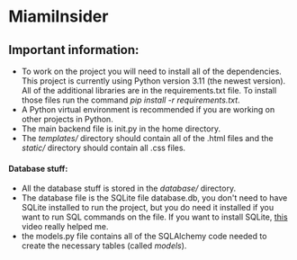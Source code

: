 # MiamiInsider
 
## Important information:
- To work on the project you will need to install all of the dependencies. This project is currently using Python version 3.11 (the newest version). All of the additional libraries are in the requirements.txt file. To install those files run the command *pip install -r requirements.txt*.
- A Python virtual environment is recommended if you are working on other projects in Python.
- The main backend file is init.py in the home directory.
- The *templates/* directory should contain all of the .html files and the *static/* directory should contain all .css files.

#### Database stuff:
- All the database stuff is stored in the *database/* directory.
- The database file is the SQLite file database.db, you don't need to have SQLite installed to run the project, but you do need it installed if you want to run SQL commands on the file. If you want to install SQLite, [this](https://www.youtube.com/watch?v=XA3w8tQnYCA) video really helped me.
- the models.py file contains all of the SQLAlchemy code needed to create the necessary tables (called *models*).
